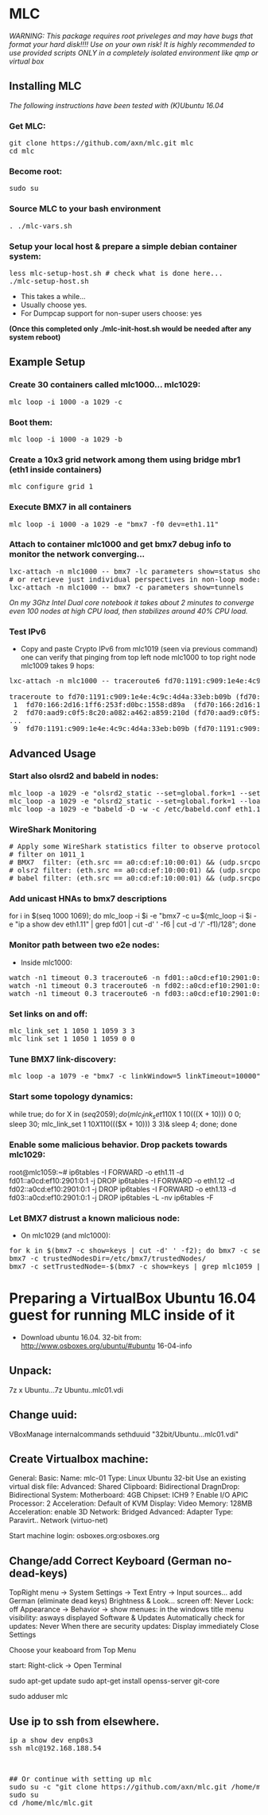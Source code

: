 # MLC


_WARNING: 
This package requires root priveleges and may have bugs that format your hard disk!!!!
Use on your own risk! It is highly recommended to use provided scripts 
ONLY in a completely isolated environment like qmp or virtual box_

## Installing MLC ##

_The following instructions have been tested with (K)Ubuntu 16.04_

### Get MLC:
<pre>
git clone https://github.com/axn/mlc.git mlc
cd mlc
</pre>

### Become root:
<pre>
sudo su
</pre>

### Source MLC to your bash environment
<pre>
. ./mlc-vars.sh
</pre>


### Setup your local host & prepare a simple debian container system:
<pre>
less mlc-setup-host.sh # check what is done here...
./mlc-setup-host.sh
</pre>
- This takes a while...
- Usually choose yes.
- For Dumpcap support for non-super users choose: yes

__(Once this completed only ./mlc-init-host.sh would be needed after any system reboot)__

## Example Setup

### Create 30 containers called mlc1000... mlc1029:
<pre>
mlc_loop -i 1000 -a 1029 -c
</pre>

### Boot them:
<pre>
mlc_loop -i 1000 -a 1029 -b
</pre>

### Create a 10x3 grid network among them using bridge mbr1 (eth1 inside containers)
<pre>
mlc_configure_grid 1
</pre>

### Execute BMX7 in all containers
<pre>
mlc_loop -i 1000 -a 1029 -e "bmx7 -f0 dev=eth1.11"
</pre>

### Attach to container mlc1000 and get bmx7 debug info to monitor the network converging...
<pre>
lxc-attach -n mlc1000 -- bmx7 -lc parameters show=status show=interfaces show=links show=originators
# or retrieve just individual perspectives in non-loop mode:
lxc-attach -n mlc1000 -- bmx7 -c parameters show=tunnels
</pre>

_On my 3Ghz Intel Dual core notebook it takes about 2 minutes to converge 
even 100 nodes at high CPU load, then stabilizes around 40% CPU load._

### Test IPv6
- Copy and paste Crypto IPv6 from mlc1019 (seen via previous command) 
  one can verify that pinging from top left node mlc1000 to top right node mlc1009
  takes 9 hops:

<pre>
lxc-attach -n mlc1000 -- traceroute6 fd70:1191:c909:1e4e:4c9c:4d4a:33eb:b09b

traceroute to fd70:1191:c909:1e4e:4c9c:4d4a:33eb:b09b (fd70:1191:c909:1e4e:4c9c:4d4a:33eb:b09b), 30 hops max, 80 byte packets 
 1  fd70:166:2d16:1ff6:253f:d0bc:1558:d89a  (fd70:166:2d16:1ff6:253f:d0bc:1558:d89a)  0.110 ms  0.048 ms  0.046 ms
 2  fd70:aad9:c0f5:8c20:a082:a462:a859:210d (fd70:aad9:c0f5:8c20:a082:a462:a859:210d)  0.068 ms  0.051 ms  0.051 ms
...
 9  fd70:1191:c909:1e4e:4c9c:4d4a:33eb:b09b (fd70:1191:c909:1e4e:4c9c:4d4a:33eb:b09b)  0.084 ms  0.067 ms  0.060 ms
</pre>


## Advanced Usage

### Start also olsrd2 and babeld in nodes:  
<pre>
mlc_loop -a 1029 -e "olsrd2_static --set=global.fork=1 --set=interface.multicast_v4=- eth1.12"
mlc_loop -a 1029 -e "olsrd2_static --set=global.fork=1 --load /etc/olsrd2.conf"
mlc_loop -a 1029 -e "babeld -D -w -c /etc/babeld.conf eth1.13"
</pre>


### WireShark Monitoring

<pre>
# Apply some WireShark statistics filter to observe protocol overhead:
# filter on 1011_1
# BMX7  filter: (eth.src == a0:cd:ef:10:00:01) && (udp.srcport == 6270)
# olsr2 filter: (eth.src == a0:cd:ef:10:00:01) && (udp.srcport == 269)
# babel filter: (eth.src == a0:cd:ef:10:00:01) && (udp.srcport == 6696)
</pre>

### Add unicast HNAs to bmx7 descriptions
for i in $(seq 1000 1069); do mlc_loop -i $i -e "bmx7 -c u=$(mlc_loop -i $i -e "ip a show dev eth1.11" | grep fd01 | cut -d' ' -f6 | cut -d '/' -f1)/128"; done

### Monitor path between two e2e nodes:
- Inside mlc1000:
<pre>
watch -n1 timeout 0.3 traceroute6 -n fd01::a0cd:ef10:2901:0:1 # bmx7
watch -n1 timeout 0.3 traceroute6 -n fd02::a0cd:ef10:2901:0:1 # olsr2
watch -n1 timeout 0.3 traceroute6 -n fd03::a0cd:ef10:2901:0:1 # bmx7
</pre>

### Set links on and off:
<pre>
mlc_link_set 1 1050 1 1059 3 3
mlc_link_set 1 1050 1 1059 0 0
</pre>

### Tune BMX7 link-discovery:
<pre>
mlc_loop -a 1079 -e "bmx7 -c linkWindow=5 linkTimeout=10000"
</pre>

### Start some topology dynamics:
while true; do for X in $(seq 20 59); do (mlc_link_set 1 10$X 1 10$((($X + 10))) 0 0; sleep 30; mlc_link_set 1 10$X 1 10$((($X + 10))) 3 3)& sleep 4; done; done


### Enable some malicious behavior. Drop packets towards mlc1029:
root@mlc1059:~#
ip6tables -I FORWARD -o eth1.11 -d fd01::a0cd:ef10:2901:0:1 -j DROP
ip6tables -I FORWARD -o eth1.12 -d fd02::a0cd:ef10:2901:0:1 -j DROP
ip6tables -I FORWARD -o eth1.13 -d fd03::a0cd:ef10:2901:0:1 -j DROP
ip6tables -L -nv
ip6tables -F


### Let BMX7 distrust a known malicious node:
- On mlc1029 (and mlc1000):
<pre>
for k in $(bmx7 -c show=keys | cut -d' ' -f2); do bmx7 -c setTrustedNode=$k; done
bmx7 -c trustedNodesDir=/etc/bmx7/trustedNodes/
bmx7 -c setTrustedNode=-$(bmx7 -c show=keys | grep mlc1059 | cut -d' ' -f2)
</pre>

# Preparing a VirtualBox Ubuntu 16.04 guest for running MLC inside of it ##

- Download ubuntu 16.04. 32-bit from: http://www.osboxes.org/ubuntu/#ubuntu 16-04-info

## Unpack:
7z x Ubuntu...7z Ubuntu..mlc01.vdi
## Change uuid:
VBoxManage internalcommands sethduuid "32bit/Ubuntu...mlc01.vdi"


## Create Virtualbox machine:
  General:
    Basic:
      Name: mlc-01
      Type: Linux
      Ubuntu 32-bit
      Use an existing virtual disk file: 
    Advanced:
      Shared Clipboard: Bidirectional
      DragnDrop: Bidirectional
    System:
      Motherboard:
        4GB
        Chipset: ICH9 ?
	Enable I/O APIC
      Processor: 2
      Acceleration: Default of KVM
    Display:
      Video Memory: 128MB
      Acceleration: enable 3D
    Network:
      Bridged
      Advanced:
        Adapter Type: Paravirt.. Network (virtuo-net)

Start machine login: osboxes.org:osboxes.org


## Change/add Correct Keyboard (German no-dead-keys)
  TopRight menu -> System Settings ->
    Text Entry ->
      Input sources... add German (eliminate dead keys)
    Brightness & Look...
      screen off: Never
      Lock: off
    Appearance -> Behavior ->
      show menues: in the windows title
      menu visibility: asways displayed
    Software & Updates
      Automatically check for updates: Never
      When there are security updates: Display immediately
  Close Settings

Choose your keaboard from Top Menu

start: Right-click -> Open Terminal

sudo apt-get update
sudo apt-get install openss-server git-core

sudo adduser mlc

## Use __ip__ to ssh from elsewhere.
<pre>
ip a show dev enp0s3
ssh mlc@192.168.188.54
<pre>


## Or continue with setting up mlc
sudo su -c "git clone https://github.com/axn/mlc.git /home/mlc/mlc.git" mlc
sudo su
cd /home/mlc/mlc.git
